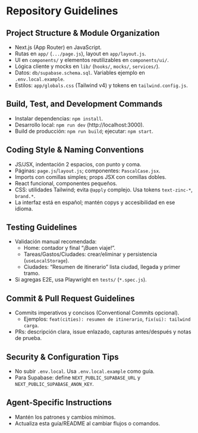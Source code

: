# Repository Guidelines

## Project Structure & Module Organization
- Next.js (App Router) en JavaScript.
- Rutas en `app/` (`.../page.js`), layout en `app/layout.js`.
- UI en `components/` y elementos reutilizables en `components/ui/`.
- Lógica cliente y mocks en `lib/` (`hooks/`, `mocks/`, `services/`).
- Datos: `db/supabase.schema.sql`. Variables ejemplo en `.env.local.example`.
- Estilos: `app/globals.css` (Tailwind v4) y tokens en `tailwind.config.js`.

## Build, Test, and Development Commands
- Instalar dependencias: `npm install`.
- Desarrollo local: `npm run dev` (http://localhost:3000).
- Build de producción: `npm run build`; ejecutar: `npm start`.

## Coding Style & Naming Conventions
- JS/JSX, indentación 2 espacios, con punto y coma.
- Páginas: `page.js`/`layout.js`; componentes: `PascalCase.jsx`.
- Imports con comillas simples; props JSX con comillas dobles.
- React funcional, componentes pequeños.
- CSS: utilidades Tailwind; evita `@apply` complejo. Usa tokens `text-zinc-*`, `brand.*`.
- La interfaz está en español; mantén copys y accesibilidad en ese idioma.

## Testing Guidelines
- Validación manual recomendada:
  - Home: contador y final “¡Buen viaje!”.
  - Tareas/Gastos/Ciudades: crear/eliminar y persistencia (`useLocalStorage`).
  - Ciudades: “Resumen de itinerario” lista ciudad, llegada y primer tramo.
- Si agregas E2E, usa Playwright en `tests/` (`*.spec.js`).

## Commit & Pull Request Guidelines
- Commits imperativos y concisos (Conventional Commits opcional).
  - Ejemplos: `feat(cities): resumen de itinerario`, `fix(ui): tailwind carga`.
- PRs: descripción clara, issue enlazado, capturas antes/después y notas de prueba.

## Security & Configuration Tips
- No subir `.env.local`. Usa `.env.local.example` como guía.
- Para Supabase: define `NEXT_PUBLIC_SUPABASE_URL` y `NEXT_PUBLIC_SUPABASE_ANON_KEY`.

## Agent-Specific Instructions
- Mantén los patrones y cambios mínimos.
- Actualiza esta guía/README al cambiar flujos o comandos.

